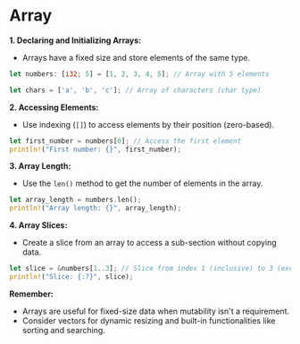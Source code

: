 # Array

**1. Declaring and Initializing Arrays:**

- Arrays have a fixed size and store elements of the same type.

```rust
let numbers: [i32; 5] = [1, 2, 3, 4, 5]; // Array with 5 elements

let chars = ['a', 'b', 'c']; // Array of characters (char type)
```

**2. Accessing Elements:**

- Use indexing (`[]`) to access elements by their position (zero-based).

```rust
let first_number = numbers[0]; // Access the first element
println!("First number: {}", first_number);
```

**3. Array Length:**

- Use the `len()` method to get the number of elements in the array.

```rust
let array_length = numbers.len();
println!("Array length: {}", array_length);
```

**4. Array Slices:**

- Create a slice from an array to access a sub-section without copying data.

```rust
let slice = &numbers[1..3]; // Slice from index 1 (inclusive) to 3 (exclusive)
println!("Slice: {:?}", slice);
```

**Remember:**

- Arrays are useful for fixed-size data when mutability isn't a requirement.
- Consider vectors for dynamic resizing and built-in functionalities like sorting and searching.
